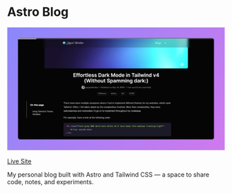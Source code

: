 # Astro Blog

![screenshot](./public/images/blog-overview.jpg)

[Live Site](https://blog.yogeshbhutkar.com)

My personal blog built with Astro and Tailwind CSS — a space to share code, notes, and experiments.
